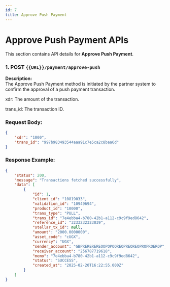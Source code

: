 ```yaml
---
id: 7
title: Approve Push Payment
---
```


# Approve Push Payment APIs

This section contains API details for **Approve Push Payment**.

### 1. POST `{{URL}}/payment/approve-push`

**Description:**  
The Approve Push Payment method is initiated by the partner system to confirm
the approval of a push payment transaction.

xdr: The amount of the transaction.

trans_id: The transaction ID.

### Request Body:
```json
{
    "xdr": "1000",
    "trans_id": "997b983493544aaa91c7e5ca2c8baa6d"
}
```

### Response Example:
```json
{
    "status": 200,
    "message": "Transactions fetched successfully",
    "data": [
        {
            "id": 1,
            "client_id": "10819033",
            "validation_id": "10949694",
            "product_id": "10000",
            "trans_type": "PULL",
            "trans_id": "7e4ebba4-b780-42b1-a112-c9c9f9ed8642",
            "reference_id": "3233232323039",
            "stellar_tx_id": null,
            "amount": "2000.0000000",
            "asset_code": "cUGX",
            "currency": "UGX",
            "sender_account": "GBPREREREREOOPOPOOREOPREOREOPROPROEROP",
            "receiver_account": "256787719618",
            "memo": "7e4ebba4-b780-42b1-a112-c9c9f9ed8642",
            "status": "SUCCESS",
            "created_at": "2025-02-20T16:22:55.000Z"
        }
    ]
}
```
